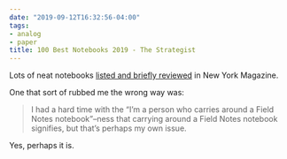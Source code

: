 ```yaml
---
date: "2019-09-12T16:32:56-04:00"
tags:
- analog
- paper
title: 100 Best Notebooks 2019 - The Strategist
---
```


Lots of neat notebooks [listed and briefly reviewed](http://nymag.com/strategist/article/best-notebooks-and-notepads.html) in New York Magazine.

One that sort of rubbed me the wrong way was:

> I had a hard time with the “I’m a person who carries around a Field Notes notebook”–ness that carrying around a Field Notes notebook signifies, but that’s perhaps my own issue.

Yes, perhaps it is.
